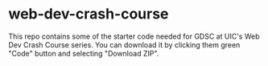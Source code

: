# web-dev-crash-course

This repo contains some of the starter code needed for GDSC at UIC's Web Dev Crash Course series.
You can download it by clicking them green "Code" button and selecting "Download ZIP".
